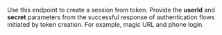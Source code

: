 Use this endpoint to create a session from token.
Provide the **userId** and **secret** parameters from the successful response of authentication flows initiated by token creation.
For example, magic URL and phone login.
